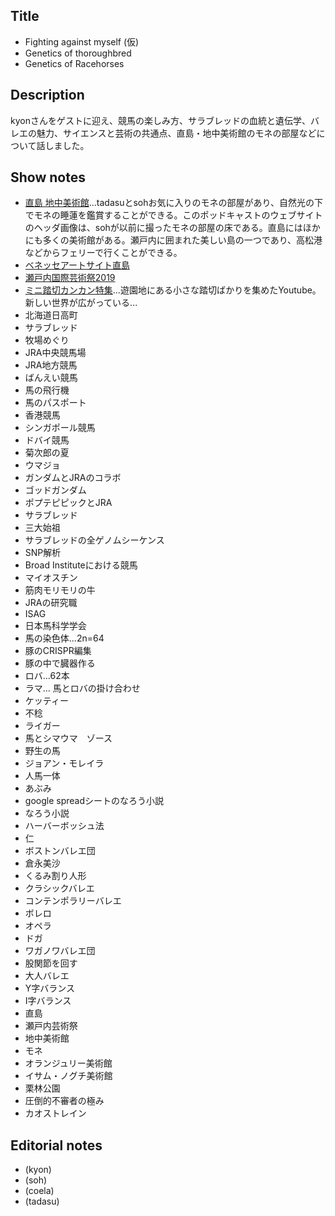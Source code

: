 ## Title
- Fighting against myself (仮)
- Genetics of thoroughbred
- Genetics of Racehorses

## Description
kyonさんをゲストに迎え、競馬の楽しみ方、サラブレッドの血統と遺伝学、バレエの魅力、サイエンスと芸術の共通点、直島・地中美術館のモネの部屋などについて話しました。

## Show notes
- [直島 地中美術館](http://benesse-artsite.jp/art/chichu.html)...tadasuとsohお気に入りのモネの部屋があり、自然光の下でモネの睡蓮を鑑賞することができる。このポッドキャストのウェブサイトのヘッダ画像は、sohが以前に撮ったモネの部屋の床である。直島にはほかにも多くの美術館がある。瀬戸内に囲まれた美しい島の一つであり、高松港などからフェリーで行くことができる。
- [ベネッセアートサイト直島](http://benesse-artsite.jp/)
- [瀬戸内国際芸術祭2019](https://setouchi-artfest.jp/)
- [ミニ踏切カンカン特集](https://www.youtube.com/watch?v=W5moIoAZ38I)...遊園地にある小さな踏切ばかりを集めたYoutube。新しい世界が広がっている...
- 北海道日高町
- サラブレッド
- 牧場めぐり
- JRA中央競馬場
- JRA地方競馬
- ばんえい競馬
- 馬の飛行機
- 馬のパスポート
- 香港競馬
- シンガポール競馬
- ドバイ競馬
- 菊次郎の夏
- ウマジョ
- ガンダムとJRAのコラボ
- ゴッドガンダム
- ポプテピピックとJRA
- サラブレッド
- 三大始祖
- サラブレッドの全ゲノムシーケンス
- SNP解析
- Broad Instituteにおける競馬
- マイオスチン
- 筋肉モリモリの牛
- JRAの研究職
- ISAG 
- 日本馬科学学会
- 馬の染色体...2n=64
- 豚のCRISPR編集
- 豚の中で臓器作る
- ロバ...62本
- ラマ... 馬とロバの掛け合わせ
- ケッティー
- 不稔
- ライガー
- 馬とシマウマ　ゾース
- 野生の馬
- ジョアン・モレイラ
- 人馬一体
- あぶみ
- google spreadシートのなろう小説
- なろう小説
- ハーバーボッシュ法
- 仁
- ボストンバレエ団
- 倉永美沙
- くるみ割り人形
- クラシックバレエ
- コンテンポラリーバレエ
- ボレロ
- オペラ
- ドガ
- ワガノワバレエ団
- 股関節を回す
- 大人バレエ
- Y字バランス
- I字バランス
- 直島
- 瀬戸内芸術祭
- 地中美術館　
- モネ
- オランジュリー美術館
- イサム・ノグチ美術館
- 栗林公園
- 圧倒的不審者の極み
- カオストレイン

## Editorial notes
- (kyon)
- (soh)
- (coela)
- (tadasu)
